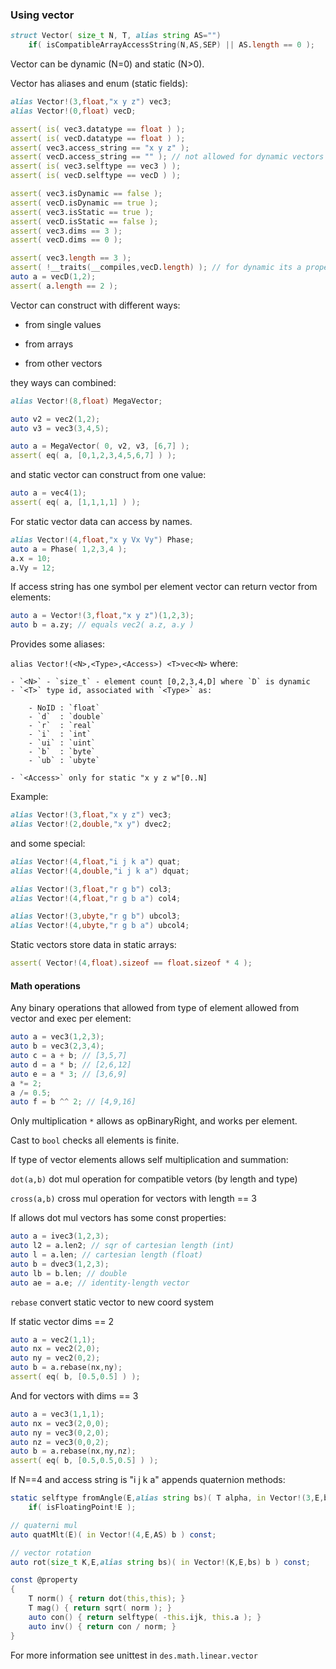 ### Using vector

```d
struct Vector( size_t N, T, alias string AS="")
    if( isCompatibleArrayAccessString(N,AS,SEP) || AS.length == 0 );
```

Vector can be dynamic (N=0) and static (N>0).

Vector has aliases and enum (static fields):

```d
alias Vector!(3,float,"x y z") vec3;
alias Vector!(0,float) vecD;

assert( is( vec3.datatype == float ) );
assert( is( vecD.datatype == float ) );
assert( vec3.access_string == "x y z" );
assert( vecD.access_string == "" ); // not allowed for dynamic vectors
assert( is( vec3.selftype == vec3 ) );
assert( is( vecD.selftype == vecD ) );

assert( vec3.isDynamic == false );
assert( vecD.isDynamic == true );
assert( vec3.isStatic == true );
assert( vecD.isStatic == false );
assert( vec3.dims == 3 );
assert( vecD.dims == 0 );

assert( vec3.length == 3 );
assert( !__traits(__compiles,vecD.length) ); // for dynamic its a property
auto a = vecD(1,2);
assert( a.length == 2 );
```
Vector can construct with different ways:

- from single values

- from arrays

- from other vectors

they ways can combined:

```d
alias Vector!(8,float) MegaVector;

auto v2 = vec2(1,2);
auto v3 = vec3(3,4,5);

auto a = MegaVector( 0, v2, v3, [6,7] );
assert( eq( a, [0,1,2,3,4,5,6,7] ) );
```

and static vector can construct from one value:

```d
auto a = vec4(1);
assert( eq( a, [1,1,1,1] ) );
```

For static vector data can access by names.

```d
alias Vector!(4,float,"x y Vx Vy") Phase;
auto a = Phase( 1,2,3,4 );
a.x = 10;
a.Vy = 12;
```

If access string has one symbol per element
vector can return vector from elements:

```d
auto a = Vector!(3,float,"x y z")(1,2,3);
auto b = a.zy; // equals vec2( a.z, a.y )
```

Provides some aliases:

`alias Vector!(<N>,<Type>,<Access>) <T>vec<N>` where:

    - `<N>` - `size_t` - element count [0,2,3,4,D] where `D` is dynamic
    - `<T>` type id, associated with `<Type>` as:

        - NoID : `float`
        - `d`  : `double`
        - `r`  : `real`
        - `i`  : `int`
        - `ui` : `uint`
        - `b`  : `byte`
        - `ub` : `ubyte`

    - `<Access>` only for static "x y z w"[0..N]

Example:
```d
alias Vector!(3,float,"x y z") vec3;
alias Vector!(2,double,"x y") dvec2;
```

and some special:

```d
alias Vector!(4,float,"i j k a") quat;
alias Vector!(4,double,"i j k a") dquat;

alias Vector!(3,float,"r g b") col3;
alias Vector!(4,float,"r g b a") col4;

alias Vector!(3,ubyte,"r g b") ubcol3;
alias Vector!(4,ubyte,"r g b a") ubcol4;
```

Static vectors store data in static arrays:

```d
assert( Vector!(4,float).sizeof == float.sizeof * 4 );
```

#### Math operations

Any binary operations that allowed from type of element allowed
from vector and exec per element:

```d
auto a = vec3(1,2,3);
auto b = vec3(2,3,4);
auto c = a + b; // [3,5,7]
auto d = a * b; // [2,6,12]
auto e = a * 3; // [3,6,9]
a *= 2;
a /= 0.5;
auto f = b ^^ 2; // [4,9,16]
```

Only multiplication `*` allows as opBinaryRight, and works per element.

Cast to `bool` checks all elements is finite.

If type of vector elements allows self multiplication and summation:

`dot(a,b)` dot mul operation for compatible vetors (by length and type)

`cross(a,b)` cross mul operation for vectors with length == 3

If allows dot mul vectors has some const properties:

```d
auto a = ivec3(1,2,3);
auto l2 = a.len2; // sqr of cartesian length (int)
auto l = a.len; // cartesian length (float)
auto b = dvec3(1,2,3);
auto lb = b.len; // double
auto ae = a.e; // identity-length vector
```

`rebase` convert static vector to new coord system

If static vector dims == 2
```d
auto a = vec2(1,1);
auto nx = vec2(2,0);
auto ny = vec2(0,2);
auto b = a.rebase(nx,ny);
assert( eq( b, [0.5,0.5] ) );
```

And for vectors with dims == 3
```d
auto a = vec3(1,1,1);
auto nx = vec3(2,0,0);
auto ny = vec3(0,2,0);
auto nz = vec3(0,0,2);
auto b = a.rebase(nx,ny,nz);
assert( eq( b, [0.5,0.5,0.5] ) );
```

If N==4 and access string is "i j k a" appends quaternion methods:

```d
static selftype fromAngle(E,alias string bs)( T alpha, in Vector!(3,E,bs) axis )
    if( isFloatingPoint!E );

// quaterni mul
auto quatMlt(E)( in Vector!(4,E,AS) b ) const;

// vector rotation
auto rot(size_t K,E,alias string bs)( in Vector!(K,E,bs) b ) const;

const @property
{
    T norm() { return dot(this,this); }
    T mag() { return sqrt( norm ); }
    auto con() { return selftype( -this.ijk, this.a ); }
    auto inv() { return con / norm; }
}
```

For more information see unittest in `des.math.linear.vector`
